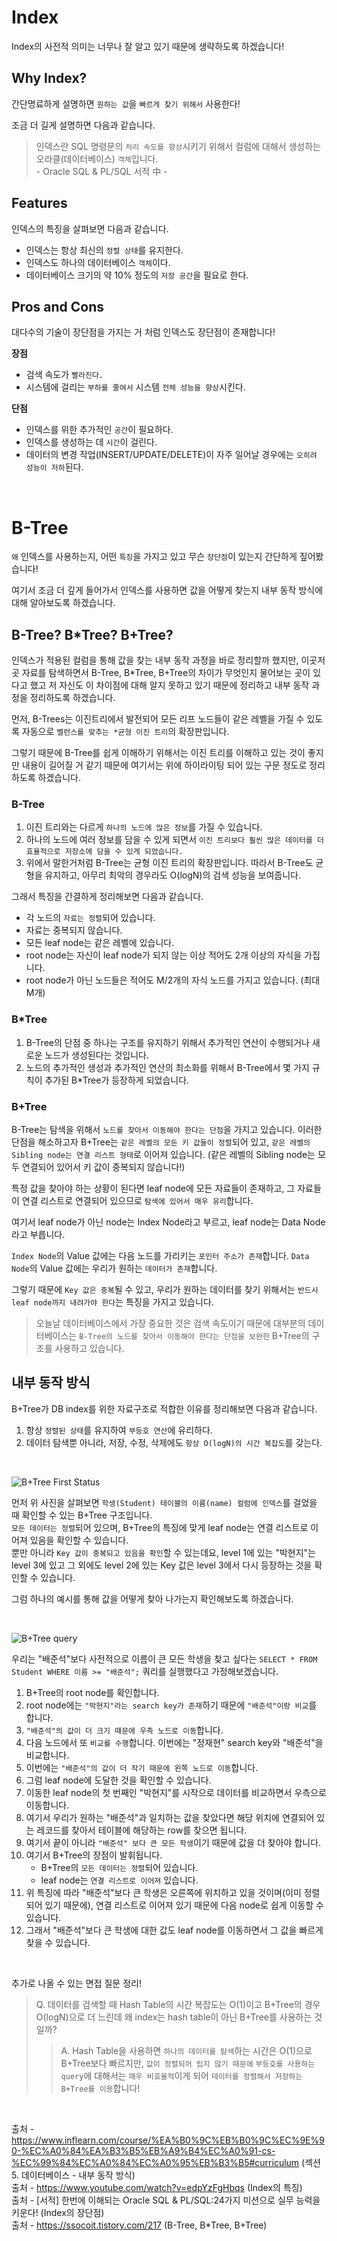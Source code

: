 # Index
Index의 사전적 의미는 너무나 잘 알고 있기 때문에 생략하도록 하겠습니다!

## Why Index?
간단명료하게 설명하면 `원하는 값`을 `빠르게 찾기 위해서` 사용한다!

조금 더 길게 설명하면 다음과 같습니다.

> 인덱스란 SQL 명령문의 `처리 속도를 향상`시키기 위해서 컬럼에 대해서 생성하는 오라클(데이터베이스) `객체`입니다. 
<br> - Oracle SQL & PL/SQL 서적 中 -

## Features
인덱스의 특징을 살펴보면 다음과 같습니다.
- 인덱스는 항상 최신의 `정렬 상태`를 유지한다.
- 인덱스도 하나의 데이터베이스 `객체`이다.
- 데이터베이스 크기의 약 10% 정도의 `저장 공간`을 필요로 한다.

## Pros and Cons
대다수의 기술이 장단점을 가지는 거 처럼 인덱스도 장단점이 존재합니다!

<b>장점</b>
- 검색 속도가 `빨라진다.`
- 시스템에 걸리는 `부하를 줄여서` 시스템 `전체 성능을 향상`시킨다.

<b>단점</b>
- 인덱스를 위한 추가적인 `공간`이 필요하다.
- 인덱스를 생성하는 데 `시간`이 걸린다.
- 데이터의 변경 작업(INSERT/UPDATE/DELETE)이 자주 일어날 경우에는 `오히려 성능이 저하`된다.

<br>

# B-Tree
`왜` 인덱스를 사용하는지, 어떤 `특징`을 가지고 있고 무슨 `장단점`이 있는지 간단하게 짚어봤습니다!

여기서 조금 더 깊게 들어가서 인덱스를 사용하면 값을 어떻게 찾는지 내부 동작 방식에 대해 알아보도록 하겠습니다.

## B-Tree? B*Tree? B+Tree?
인덱스가 적용된 컬럼을 통해 값을 찾는 내부 동작 과정을 바로 정리할까 했지만, 이곳저곳 자료를 탐색하면서 B-Tree, B*Tree, B+Tree의 차이가 무엇인지 물어보는 곳이 있다고 했고 저 자신도 이 차이점에 대해 알지 못하고 있기 때문에 정리하고 내부 동작 과정을 정리하도록 하겠습니다.

먼저, B-Trees는 이진트리에서 발전되어 모든 리프 노드들이 같은 레벨을 가질 수 있도록 자동으로 `벨런스를 맞추는 *균형 이진 트리`의 확장판입니다.

그렇기 때문에 B-Tree를 쉽게 이해하기 위해서는 이진 트리를 이해하고 있는 것이 좋지만 내용이 길어질 거 같기 때문에 여기서는 위에 하이라이팅 되어 있는 구문 정도로 정리하도록 하겠습니다.

### B-Tree
1. 이진 트리와는 다르게 `하나의 노드에 많은 정보`를 가질 수 있습니다.
2. 하나의 노드에 여러 정보를 담을 수 있게 되면서 `이진 트리보다 훨씬 많은 데이터를 더 효율적으로 저장소에 담을 수 있게 되었습니다.`
3. 위에서 말한거처럼 B-Tree는 균형 이진 트리의 확장판입니다. 따라서 B-Tree도 균형을 유지하고, 아무리 최악의 경우라도 O(logN)의 검색 성능을 보여줍니다.

그래서 특징을 간결하게 정리해보면 다음과 같습니다.
- 각 노드의 `자료는 정렬`되어 있습니다.
- 자료는 중복되지 않습니다.
- 모든 leaf node는 같은 레벨에 있습니다.
- root node는 자신이 leaf node가 되지 않는 이상 적어도 2개 이상의 자식을 가집니다.
- root node가 아닌 노드들은 적어도 M/2개의 자식 노드를 가지고 있습니다. (최대 M개)

### B*Tree
1. B-Tree의 단점 중 하나는 구조를 유지하기 위해서 추가적인 연산이 수행되거나 새로운 노드가 생성된다는 것입니다.
2. 노드의 추가적인 생성과 추가적인 연산의 최소화를 위해서 B-Tree에서 몇 가지 규칙이 추가된 B*Tree가 등장하게 되었습니다.

### B+Tree
B-Tree는 탐색을 위해서 `노드를 찾아서 이동해야 한다는 단점`을 가지고 있습니다.
이러한 단점을 해소하고자 B+Tree는 `같은 레벨의 모든 키 값들이 정렬`되어 있고, `같은 레벨의 Sibling node는 연결 리스트 형태`로 이어져 있습니다.
(같은 레벨의 Sibling node는 모두 연결되어 있어서 키 값이 중복되지 않습니다!)

특정 값을 찾아야 하는 상황이 된다면 leaf node에 모든 자료들이 존재하고, 그 자료들이 연결 리스트로 연결되어 있으므로 `탐색에 있어서 매우 유리`합니다.

여기서 leaf node가 아닌 node는 Index Node라고 부르고, leaf node는 Data Node라고 부릅니다.

`Index Node`의 Value 값에는 다음 노드를 가리키는 `포인터 주소가 존재`합니다.
`Data Node`의 Value 값에는 우리가 원하는 `데이터가 존재`합니다.

그렇기 때문에 `Key 값은 중복`될 수 있고, 우리가 원하는 데이터를 찾기 위해서는 `반드시 leaf node까지 내려가야 한다`는 특징을 가지고 있습니다.

> 오늘날 데이터베이스에서 가장 중요한 것은 검색 속도이기 때문에 대부분의 데이터베이스는 `B-Tree의 노드를 찾아서 이동해야 한다는 단점을 보완한` B+Tree의 구조를 사용하고 있습니다.

## 내부 동작 방식
B+Tree가 DB index를 위한 자료구조로 적합한 이유를 정리해보면 다음과 같습니다.
1. 항상 `정렬된 상태`를 유지하여 `부등호 연산`에 유리하다.
2. 데이터 탐색뿐 아니라, 저장, 수정, 삭제에도 `항상 O(logN)의 시간 복잡도`를 갖는다.

<br>

![B+Tree First Status](/DB/img/B%2Btree%20First%20Status.png)

먼저 위 사진을 살펴보면 `학생(Student) 테이블의 이름(name) 컬럼에 인덱스`를 걸었을 때 확인할 수 있는 B+Tree 구조입니다.  
`모든 데이터는 정렬`되어 있으며, B+Tree의 특징에 맞게 leaf node는 연결 리스트로 이어져 있음을 확인할 수 있습니다.   
뿐만 아니라 `Key 값이 중복되고 있음을 확인`할 수 있는데요, level 1에 있는 "박현지"는 level 3에 있고 그 외에도 level 2에 있는 Key 값은 level 3에서 다시 등장하는 것을 확인할 수 있습니다.

그럼 하나의 예시를 통해 값을 어떻게 찾아 나가는지 확인해보도록 하겠습니다.

<br>

![B+Tree query](/DB/img/B%2Btree%20query.png)

우리는 "배준석"보다 사전적으로 이름이 큰 모든 학생을 찾고 싶다는 `SELECT * FROM Student WHERE 이름 >= "배준석";` 쿼리를 실행했다고 가정해보겠습니다.

1. B+Tree의 root node를 확인합니다.
2. root node에는 `"박현지"라는 search key가 존재`하기 때문에 `"배준석"이랑 비교`를 합니다.
3. `"배준석"의 값이 더 크기 때문에 우측 노드로 이동`합니다.
4. 다음 노드에서 또 `비교를 수행`합니다. 이번에는 "정재현" search key와 "배준석"을 비교합니다.
5. 이번에는 `"배준석"의 값이 더 작기 때문에 왼쪽 노드로 이동`합니다.
6. 그럼 leaf node에 도달한 것을 확인할 수 있습니다.
7. 이동한 leaf node의 첫 번째인 "박현지"를 시작으로 데이터를 비교하면서 우측으로 이동합니다.
8. 여기서 우리가 원하는 "배준석"과 일치하는 값을 찾았다면 해당 위치에 연결되어 있는 레코드를 찾아서 테이블에 해당하는 row를 찾으면 됩니다.
9. 여기서 끝이 아니라 `"배준석" 보다 큰 모든 학생`이기 때문에 값을 더 찾아야 합니다.
10. 여기서 B+Tree의 장점이 발휘됩니다.
    - B+Tree의 `모든 데이터는 정렬`되어 있습니다.
    - leaf node는 `연결 리스트로 이어져` 있습니다.
11. 위 특징에 따라 "배준석"보다 큰 학생은 오른쪽에 위치하고 있을 것이며(이미 정렬되어 있기 때문에), 연결 리스트로 이어져 있기 때문에 다음 node로 쉽게 이동할 수 있습니다.
12. 그래서 "배준석"보다 큰 학생에 대한 값도 leaf node를 이동하면서 그 값을 빠르게 찾을 수 있습니다.

<br>

추가로 나올 수 있는 면접 질문 정리!  
> Q. 데이터를 검색할 때 Hash Table의 시간 복잡도는 O(1)이고 B+Tree의 경우 O(logN)으로 더 느린데 왜 index는 hash table이 아닌 B+Tree를 사용하는 것일까?
>> A. Hash Table을 사용하면 `하나의 데이터를 탐색`하는 시간은 O(1)으로 B+Tree보다 빠르지만, `값이 정렬되어 있지 않기 때문에` `부등호를 사용하는 query`에 대해서는 `매우 비효율적`이게 되어 `데이터를 정렬해서 저장하는 B+Tree를 이용`합니다!

<br>

출처 - https://www.inflearn.com/course/%EA%B0%9C%EB%B0%9C%EC%9E%90-%EC%A0%84%EA%B3%B5%EB%A9%B4%EC%A0%91-cs-%EC%99%84%EC%A0%84%EC%A0%95%EB%B3%B5#curriculum (섹션 5. 데이터베이스 - 내부 동작 방식)  
출처 - https://www.youtube.com/watch?v=edpYzFgHbqs (Index의 특징)   
출처 - [서적] 한번에 이해되는 Oracle SQL & PL/SQL:24가지 미션으로 실무 능력을 키운다! (Index의 장단점)   
출처 - https://ssocoit.tistory.com/217 (B-Tree, B*Tree, B+Tree)

